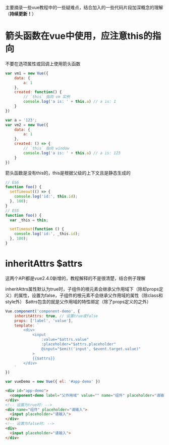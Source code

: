 主要摘录一些vue教程中的一些疑难点，结合加入的一些代码片段加深概念的理解（**持续更新！**）

# **箭头函数**在vue中使用，应注意this的指向

不要在选项属性或回调上使用箭头函数

```javascript
var vm1 = new Vue({
    data: {
        a: 1
    },
    created: function() {
        // `this` 指向 vm 实例
        console.log('a is: ' + this.a) // a is: 1
    }
})

var a = '123';
var vm2 = new Vue({
    data: {
        a: 1
    },
    created: () => {
        // `this` 指向 window
        console.log('a is: ' + this.a) // a is: 123
    }
})
```

箭头函数是没有this的，this是根据父级的上下文且是静态生成的

```javascript
// ES6
function foo() {
  setTimeout(() => {
    console.log('id:', this.id);
  }, 100);
}
// ES5
function foo() {
  var _this = this;

  setTimeout(function () {
    console.log('id:', _this.id);
  }, 100);
}
```

# inheritAttrs $attrs

这两个API都是vue2.4.0新增的，教程解释的不是很清楚，结合例子理解

inheritAttrs属性默认为true时，子组件的根元素会继承父作用域下（除却props定义）的属性，设置为false，子组件的根元素不会继承父作用域的属性（除class和style外）
$attrs包含的就是父作用域的特性绑定（除了props定义的之外）

```javascript
Vue.component('component-demo', {
    inheritAttrs: true, // 设置true或false
    props: ['label', 'value'],
    template: `
        <div>
            <input 
                :value="$attrs.value" 
                :placeholder="$attrs.placeholder"
                @input="$emit('input', $event.target.value)"
            >
            {{$attrs}}
        </div>
    `
})

var vueDemo = new Vue({ el: '#app-demo' })
```
```html
<div id="app-demo">
  <component-demo label="父作用域" value="" name="组件" placeholder="请输入"></component-demo>
</div>
<!-- 设置为true时: -->
<div name="组件" placeholder="请输入">
  <input placeholder="请输入">
</div>
<!-- 设置为false时: -->
<div>
  <input placeholder="请输入">
</div>
```

#



